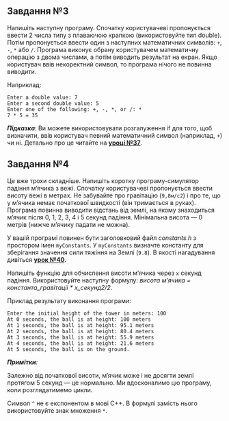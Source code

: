 ## Завдання №3

Напишіть наступну програму. Спочатку користувачеві пропонується ввести 2 числа типу з плаваючою крапкою (використовуйте тип double). Потім пропонується ввести один з наступних математичних символів:  `+`,  `-`,  `*`  або  `/`. Програма виконує обрану користувачем математичну операцію з двома числами, а потім виводить результат на екран. Якщо користувач ввів некоректний символ, то програма нічого не повинна виводити.

Наприклад:

```
Enter a double value: 7  
Enter a second double value: 5  
Enter one of the following: +, -, *, or /: *  
7 * 5 = 35
```

**_Підказка_**: Ви можете використовувати розгалуження if для того, щоб визначити, ввів користувач певний математичний символ (наприклад,  `+`) чи ні. Детально про це читайте на  [**уроці №37**](https://acode.com.ua/urok-37-logichnyj-typ-danyh-bool/).

## Завдання №4

Це вже трохи складніше. Напишіть коротку програму-симулятор падіння м’ячика з вежі. Спочатку користувачеві пропонується ввести висоту вежі в метрах. Не забувайте про гравітацію (`9,8м/с2`) і про те, що у м’ячика немає початкової швидкості (він тримається в руках). Програма повинна виводити відстань від землі, на якому знаходиться м’ячик після 0, 1, 2, 3, 4 і 5 секунд падіння. Мінімальна висота — 0 метрів (нижче м’ячику падати не можна).

У вашій програмі повинен бути заголовковий файл  _constants.h_  з простором імен  `myConstants`. У  `myConstants`  визначте константу для зберігання значення сили тяжіння на Землі (`9.8`). В якості нагадування дивіться  [**урок №40**](https://acode.com.ua/urok-40-const-constexpr-i-symvolni-konstanty/).

Напишіть функцію для обчислення висоти м’ячика через  `х`  секунд падіння. Використовуйте наступну формулу:  _висота м’ячика = константа_гравітаціі * x_секунд2/2_.

Приклад результату виконання програми:

```
Enter the initial height of the tower in meters: 100  
At 0 seconds, the ball is at height: 100 meters  
At 1 seconds, the ball is at height: 95.1 meters  
At 2 seconds, the ball is at height: 80.4 meters  
At 3 seconds, the ball is at height: 55.9 meters  
At 4 seconds, the ball is at height: 21.6 meters  
At 5 seconds, the ball is on the ground.
```

_**Примітки**:_

Залежно від початкової висоти, м’ячик може і не досягти землі протягом 5 секунд — це нормально. Ми вдосконалимо цю програму, коли розглядатимемо цикли.

Символ  `^`  не є експонентом в мові C++. В формулі замість нього використовуйте знак множення  `*`.
